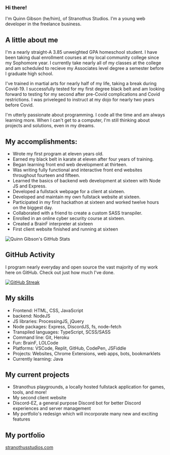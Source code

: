 ### Hi there!

I'm Quinn Gibson (he/him), of Stranothus Studios. I'm a young web developer in the freelance business.

## A little about me

I'm a nearly straight-A 3.85 unweighted GPA homeschool student. I have been taking dual enrollment courses at my local community college since my Sophomore year. I currently take nearly all of my classes at the college and am scheduled to recieve my Associates level degree a semester before I graduate high school. 

I've trained in martial arts for nearly half of my life, taking a break during Covid-19. I successfully tested for my first degree black belt and am looking forward to testing for my second after pre-Covid complications and Covid restrictions. I was priveleged to instruct at my dojo for nearly two years before Covid.

I'm utterly passionate about programming. I code all the time and am always learning more. When I can't get to a computer, I'm still thinking about projects and solutions, even in my dreams.

## My accomplishments:

- Wrote my first program at eleven years old.
- Earned my black belt in karate at eleven after four years of training.
- Began learning front end web development at thirteen. 
- Was writing fully functional and interactive front end websites throughout fourteen and fifteen.
- Learned the basics of backend web development at sixteen with Node JS and Express.
- Developed a fullstack webpage for a client at sixteen.
- Developed and maintain my own fullstack website at sixteen.
- Participated in my first hackathon at sixteen and worked twelve hours on the biggest day.
- Collaborated with a friend to create a custom SASS transpiler.
- Enrolled in an online cyber security course at sixteen.
- Created a BrainF interpreter at sixteen
- First client website finished and running at sixteen

![Quinn Gibson's GitHub Stats](https://github-readme-stats.vercel.app/api?username=stranothus&show_icons=true&theme=github_dark)

## GitHub Activity

I program nearly everyday and open source the vast majority of my work here on GitHub. Check out just how much I've done. 

[![GitHub Streak](http://github-readme-streak-stats.herokuapp.com?user=stranothus&theme=onedark_duo&date_format=M%20j%5B%2C%20Y%5D&background=0D1117&border=FFFFFF&stroke=FFFFFF&ring=4B8CD9&fire=174C9F&currStreakNum=4B8CD9&sideNums=4B8CD9&currStreakLabel=FFFFFF&sideLabels=FFFFFF&dates=FFFFFF)](https://git.io/streak-stats)

## My skills

- Frontend: HTML, CSS, JavaScript
- backend: NodeJS
- JS libraries: ProcessingJS, jQuery
- Node packages: Express, DiscordJS, fs, node-fetch
- Transpiled languages: TypeScript, SCSS/SASS
- Command line: Git, Heroku
- Fun: BrainF, LOLCode
- Platforms: VSCode, Replit, GitHub, CodePen, JSFiddle
- Projects: Websites, Chrome Extensions, web apps, bots, bookmarklets
- Currently learning: Java

## My current projects

- Stranothus playgrounds, a locally hosted fullstack application for games, tools, and more!
- My second client website
- Discord-EZ, a general purpose Discord bot for better Discord experiences and server management
- My portfolio's redesign which will incorporate many new and exciting features

## My portfolio

[stranothusstudios.com](https://stranothusstudios.com)
